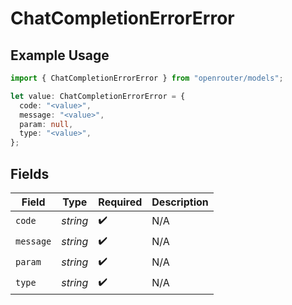 # ChatCompletionErrorError

## Example Usage

```typescript
import { ChatCompletionErrorError } from "openrouter/models";

let value: ChatCompletionErrorError = {
  code: "<value>",
  message: "<value>",
  param: null,
  type: "<value>",
};
```

## Fields

| Field              | Type               | Required           | Description        |
| ------------------ | ------------------ | ------------------ | ------------------ |
| `code`             | *string*           | :heavy_check_mark: | N/A                |
| `message`          | *string*           | :heavy_check_mark: | N/A                |
| `param`            | *string*           | :heavy_check_mark: | N/A                |
| `type`             | *string*           | :heavy_check_mark: | N/A                |